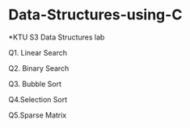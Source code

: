 # Data-Structures-using-C

*KTU S3 Data Structures lab 

Q1. Linear Search 

Q2. Binary Search

Q3. Bubble Sort

Q4.Selection Sort

Q5.Sparse Matrix 
